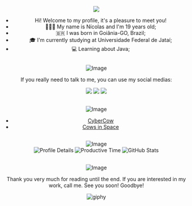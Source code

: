 
<div align="center">
  <img src="https://github.com/user-attachments/assets/94e0f11f-e160-4244-8728-508d3d9f7865">
  <ul>
    <li>Hi! Welcome to my profile, it's a pleasure to meet you!</li>
    <li>👨🏾‍🦱 My name is Nícolas and I'm 19 years old;</li>
    <li>🇧🇷 I was born in Goiânia-GO, Brazil;</li>
    <li>🎓 I'm currently studying at Universidade Federal de Jataí;</li>
    <li>💻 Learning about Java;</li>
  </ul>
  <h2></h2>
</div>

<div align="center">
  <img src="https://github.com/user-attachments/assets/151eac4d-1368-4701-9149-fcefffb65c40" alt="Image">

  <p>If you really need to talk to me, you can use my social medias:</p>
  
  <a href="https://www.instagram.com/niicfsz?igsh=MXNlOWF3Y2l1cGI3OQ==" target="_blank"><img src="https://img.shields.io/badge/-Instagram-%23E4405F?style=for-the-badge&logo=instagram&logoColor=white" target="_blank"></a>
  <a href = "mailto:niicfsz@gmail.com"><img src="https://img.shields.io/badge/-Gmail-%23333?style=for-the-badge&logo=gmail&logoColor=white" target="_blank"></a>
  <a href= "https://www.linkedin.com/in/niicfsz" target="_blank"><img src="https://img.shields.io/badge/-LinkedIn-%230077B5?style=for-the-badge&logo=linkedin&logoColor=white" target="blank"></a>

  <h2></h2>
</div>

<div align="center">
    <img src="https://github.com/user-attachments/assets/e8416184-36c3-4614-b80a-3332301d9527" alt="Image">
    <ul>
        <li><a href="https://github.com/niicfsz/CyberCow/tree/main">CyberCow</a></li>
      <li><a href="https://github.com/Cows-In-Space/Cows-In-Space">Cows in Space</a></li>
    </ul>
  <h2></h2>
</div>

<div align="center">
     <img src="https://github.com/user-attachments/assets/ba912db8-0752-4886-a341-4c063f2abb11" alt="Image">
</div>

<div align="center">
  
  <img src="http://github-profile-summary-cards.vercel.app/api/cards/profile-details?username=niicfsz&theme=github_dark" alt="Profile Details" />
  
  <img src="http://github-profile-summary-cards.vercel.app/api/cards/productive-time?username=niicfsz&theme=github_dark&utcOffset=8" alt="Productive Time" />
  
  <img src="https://github-readme-stats.vercel.app/api?username=niicfsz&theme=github_dark&show_icons=true&hide_border=true&count_private=true" alt="GitHub Stats" />
<h2></h2>
</div>

<div align="center">
  <img src="https://github.com/user-attachments/assets/3ab1c4fe-6a35-4fe2-9625-c96e4e60deeb" alt ="Image">

  <p>Thank you very much for reading until the end. If you are interested in my work, call me. See you soon! Goodbye!</p>

![giphy](https://github.com/user-attachments/assets/ac4c80b6-5a09-40e6-99a7-c5612701beba)
</div>



